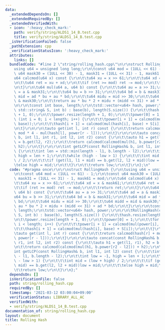 ```yaml
---
data:
  _extendedDependsOn: []
  _extendedRequiredBy: []
  _extendedVerifiedWith:
  - icon: ':heavy_check_mark:'
    path: verify/string/ALDS1_14_B.test.cpp
    title: verify/string/ALDS1_14_B.test.cpp
  _isVerificationFailed: false
  _pathExtension: cpp
  _verificationStatusIcon: ':heavy_check_mark:'
  attributes:
    links: []
  bundledCode: "#line 2 \"string/rolling_hash.cpp\"\n\r\nstruct RollingHash {\r\n\t\
    using u64 = unsigned long long;\r\n\tconst u64 mod = (1ULL << 61) - 1;\r\n\tconst\
    \ u64 mask30 = (1ULL << 30) - 1, mask31 = (1ULL << 31) - 1, mask61 = mod;\r\n\t\
    u64 calcmod(u64 x) const {\r\n\t\tu64 xu = x >> 61;\r\n\t\tu64 xd = x & mask61;\r\
    \n\t\tu64 ret = xu + xd;\r\n\t\tif (ret >= mod) ret -= mod;\r\n\t\treturn ret;\r\
    \n\t}\r\n\tu64 mul(u64 a, u64 b) const {\r\n\t\tu64 au = a >> 31;\r\n\t\tu64 ad\
    \ = a & mask31;\r\n\t\tu64 bu = b >> 31;\r\n\t\tu64 bd = b & mask31;\r\n\t\tu64\
    \ mid = ad * bu + au * bd;\r\n\t\tu64 midu = mid >> 30;\r\n\t\tu64 midd = mid\
    \ & mask30;\r\n\t\treturn au * bu * 2 + midu + (midd << 31) + ad * bd;\r\n\t}\r\
    \n\r\n\tconst int base, length;\r\n\tstd::vector<u64> hash, power;\r\n\r\n\tRollingHash(const\
    \ std::string& S, int b) : base(b), length(S.size()) {\r\n\t\thash.resize(length\
    \ + 1, 0);\r\n\t\tpower.resize(length + 1, 0);\r\n\t\tpower[0] = 1;\r\n\t\tfor\
    \ (int i = 0; i < length; i++) {\r\n\t\t\tpower[i + 1] = calcmod(mul(power[i],\
    \ base));\r\n\t\t\thash[i + 1] = calcmod(mul(hash[i], base) + S[i]);\r\n\t\t}\r\
    \n\t}\r\n\r\n\tauto get(int l, int r) const {\r\n\t\treturn calcmod(hash[r] +\
    \ mod * 4 - mul(hash[l], power[r - l]));\r\n\t}\r\n\r\n\tauto concat(const RollingHash&\
    \ b, int l1, int r1, int l2, int r2) const {\r\n\t\tauto h1 = get(l1, r1), h2\
    \ = b.get(l2, r2);\r\n\t\treturn calcmod(calcmod(mul(h1, b.power[r2 - l2])) +\
    \ h2);\r\n\t}\r\n\r\n\tint getLCP(const RollingHash& b, int l1, int l2) const\
    \ {\r\n\t\tint len = std::min(length - l1, b.length - l2);\r\n\t\tint low = -1,\
    \ high = len + 1;\r\n\t\twhile (high - low > 1) {\r\n\t\t\tint mid = (low + high)\
    \ / 2;\r\n\t\t\tif (get(l1, l1 + mid) == b.get(l2, l2 + mid))low = mid;\r\n\t\t\
    \telse high = mid;\r\n\t\t}\r\n\t\treturn low;\r\n\t}\r\n};\n"
  code: "#pragma once\r\n\r\nstruct RollingHash {\r\n\tusing u64 = unsigned long long;\r\
    \n\tconst u64 mod = (1ULL << 61) - 1;\r\n\tconst u64 mask30 = (1ULL << 30) - 1,\
    \ mask31 = (1ULL << 31) - 1, mask61 = mod;\r\n\tu64 calcmod(u64 x) const {\r\n\
    \t\tu64 xu = x >> 61;\r\n\t\tu64 xd = x & mask61;\r\n\t\tu64 ret = xu + xd;\r\n\
    \t\tif (ret >= mod) ret -= mod;\r\n\t\treturn ret;\r\n\t}\r\n\tu64 mul(u64 a,\
    \ u64 b) const {\r\n\t\tu64 au = a >> 31;\r\n\t\tu64 ad = a & mask31;\r\n\t\t\
    u64 bu = b >> 31;\r\n\t\tu64 bd = b & mask31;\r\n\t\tu64 mid = ad * bu + au *\
    \ bd;\r\n\t\tu64 midu = mid >> 30;\r\n\t\tu64 midd = mid & mask30;\r\n\t\treturn\
    \ au * bu * 2 + midu + (midd << 31) + ad * bd;\r\n\t}\r\n\r\n\tconst int base,\
    \ length;\r\n\tstd::vector<u64> hash, power;\r\n\r\n\tRollingHash(const std::string&\
    \ S, int b) : base(b), length(S.size()) {\r\n\t\thash.resize(length + 1, 0);\r\
    \n\t\tpower.resize(length + 1, 0);\r\n\t\tpower[0] = 1;\r\n\t\tfor (int i = 0;\
    \ i < length; i++) {\r\n\t\t\tpower[i + 1] = calcmod(mul(power[i], base));\r\n\
    \t\t\thash[i + 1] = calcmod(mul(hash[i], base) + S[i]);\r\n\t\t}\r\n\t}\r\n\r\n\
    \tauto get(int l, int r) const {\r\n\t\treturn calcmod(hash[r] + mod * 4 - mul(hash[l],\
    \ power[r - l]));\r\n\t}\r\n\r\n\tauto concat(const RollingHash& b, int l1, int\
    \ r1, int l2, int r2) const {\r\n\t\tauto h1 = get(l1, r1), h2 = b.get(l2, r2);\r\
    \n\t\treturn calcmod(calcmod(mul(h1, b.power[r2 - l2])) + h2);\r\n\t}\r\n\r\n\t\
    int getLCP(const RollingHash& b, int l1, int l2) const {\r\n\t\tint len = std::min(length\
    \ - l1, b.length - l2);\r\n\t\tint low = -1, high = len + 1;\r\n\t\twhile (high\
    \ - low > 1) {\r\n\t\t\tint mid = (low + high) / 2;\r\n\t\t\tif (get(l1, l1 +\
    \ mid) == b.get(l2, l2 + mid))low = mid;\r\n\t\t\telse high = mid;\r\n\t\t}\r\n\
    \t\treturn low;\r\n\t}\r\n};"
  dependsOn: []
  isVerificationFile: false
  path: string/rolling_hash.cpp
  requiredBy: []
  timestamp: '2021-03-12 03:00:04+09:00'
  verificationStatus: LIBRARY_ALL_AC
  verifiedWith:
  - verify/string/ALDS1_14_B.test.cpp
documentation_of: string/rolling_hash.cpp
layout: document
title: Rolling Hash
---
```


